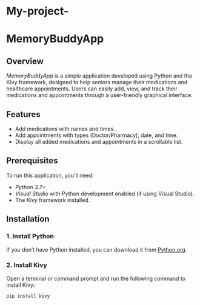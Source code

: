 # My-project-
# MemoryBuddyApp

## Overview

*MemoryBuddyApp* is a simple application developed using Python and the Kivy framework, designed to help seniors manage their medications and healthcare appointments. Users can easily add, view, and track their medications and appointments through a user-friendly graphical interface.

## Features
- Add medications with names and times.
- Add appointments with types (Doctor/Pharmacy), date, and time.
- Display all added medications and appointments in a scrollable list.

## Prerequisites

To run this application, you'll need:
- *Python 3.7+*
- *Visual Studio* with Python development enabled (if using Visual Studio).
- The *Kivy* framework installed.

## Installation

### 1. Install Python
If you don’t have Python installed, you can download it from [Python.org](https://www.python.org/downloads/).

### 2. Install Kivy
Open a terminal or command prompt and run the following command to install Kivy:
```bash
pip install kivy
